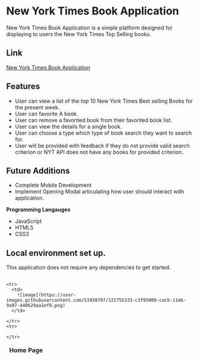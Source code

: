 # New York Times Book Application
New York Times Book Application is a simple platform designed for displaying to users the New York Times Top Selling books. 

## Link
[New York Times Book Application](https://smith-steve.github.io/ajax-project/)

## Features
- User can view a list of the top 10 New York Times Best selling Books for the present week.
- User can favorite A book.
- User can remove a favorited book from their favorited book list.
- User can view the details for a single book.
- User can choose a type which type of book search they want to search for.
- User will be provided with feedback if they do not provide valid search criterion or NYT API does not have any books for provided criterion.

## Future Additions
- Complete Mobile Development
- Implement Opening Modal articulating how user should interact with application.


**Programming Langauges**
 - JavaScript
 - HTML5
 - CSS3

## Local environment set up.
This application does not require any dependencies to get started.

##

<table>
  <thead>
    <td>
      <b> Home Page </b>
    </td>

    <tr>
      <td>
        ![image](https://user-images.githubusercontent.com/51938797/121755333-c3f95000-cacb-11eb-9a97-440629aa1ef9.png)
      </td>

    </tr>
    <tr>

    </tr>
  </thead>
</table>
